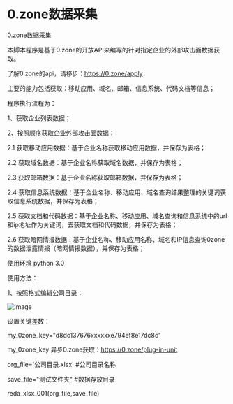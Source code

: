 # 0.zone数据采集
0.zone数据采集

本脚本程序是基于0.zone的开放API来编写的针对指定企业的外部攻击面数据获取。

了解0.zone的api，请移步：https://0.zone/apply

主要的能力包括获取：移动应用、域名、邮箱、信息系统、代码文档等信息；

程序执行流程为：

1、获取企业列表数据；

2、按照顺序获取企业外部攻击面数据：

 2.1 获取移动应用数据：基于企业名称获取移动应用数据，并保存为表格；
 
 2.2 获取域名数据：基于企业名称获取域名数据，并保存为表格；
 
 2.3 获取邮箱数据：基于企业名称获取邮箱数据，并保存为表格；
 
 2.4 获取信息系统数据：基于企业名称、移动应用、域名查询结果整理的关键词获取信息系统数据，并保存为表格；
 
 2.5 获取文档和代码数据：基于企业名称、移动应用、域名查询和信息系统中的url和ip地址作为关键词，去获取文档和代码数据，并保存为表格；
 
 2.6 获取暗网情报数据：基于企业名称、移动应用名称、域名和IP信息查询0zone的数据泄露情报（暗网情报数据），并保存为表格；
 


使用环境 python 3.0

使用方法：

1、按照格式编辑公司目录：

![image](https://github.com/user-attachments/assets/cc1a90f1-c167-4db3-b210-bb655f5db803)

设置关键差数：

my_0zone_key="d8dc137676xxxxxxe794ef8e17dc8c"

my_0zone_key 异步0.zone获取：https://0.zone/plug-in-unit


org_file='公司目录.xlsx' #公司目录名称

save_file="测试文件夹"  #数据存放目录

reda_xlsx_001(org_file,save_file)

